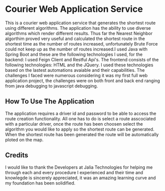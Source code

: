 # Courier Web Application Service
This is a courier web application service that generates the shortest route using different algorithms. The application 
has the ability to use diverse algorithms which render different results. Thus far the Nearest Neighbor algorthim proved
very useful and calculated the shortest route in the shortest time as the number of routes increased, unfortunately Brute Force
could not keep up as the number of routes increased.I used Java with Spring Boot and these are the following technologies I used, for the backend:
I used Feign Client and Restful Api's. The frontend consists of the following technologies: HTML and the JQuery. I used these technologies
based on the lastest automations avaiable and their capabilities. The challenges I faced were numerous considering it was my first full web 
application project, the challenges were on both front and back end ranging from java debugging to javascript debugging.

## How To Use The Application
The application requires a driver id and password to be able to access the route creation functionality. All one has to do is select a route
asscociated with a particular driver, once the route has been choosen select the algorithm you would like to apply so the shortest route can be 
generated. When the shortest route has been generated the route will be automatically ploted on the map.

## Credits
I would like to thank the Developers at Jalia Technologies for helping me through each and every procedure I experienced and their time and knowlegde 
is sincerely appreciated, it was an amazing learning curve and my foundation has been solidified.
